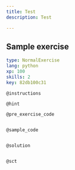 ```yaml
---
title: Test
description: Test

---
```

## Sample exercise

```yaml
type: NormalExercise
lang: python
xp: 100
skills: 2
key: 82db100c31
```


`@instructions`

`@hint`

`@pre_exercise_code`
```{python}

```

`@sample_code`
```{python}

```

`@solution`
```{python}

```

`@sct`
```{python}

```
